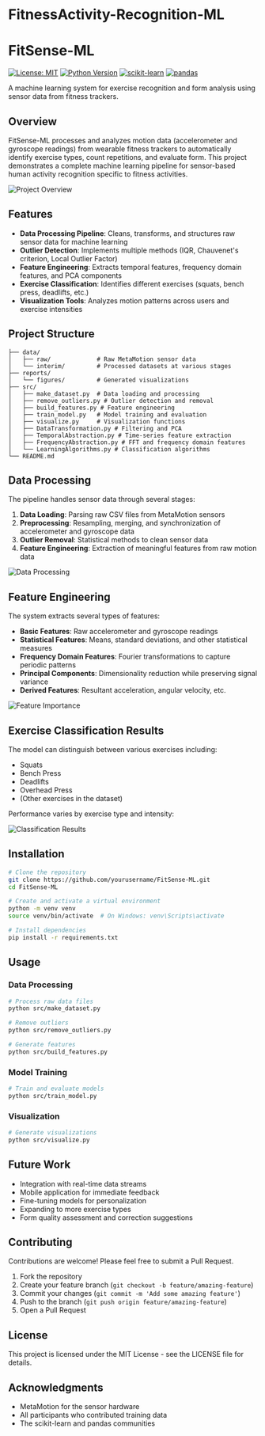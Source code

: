 # FitnessActivity-Recognition-ML
# FitSense-ML

[![License: MIT](https://img.shields.io/badge/License-MIT-yellow.svg)](https://opensource.org/licenses/MIT)
[![Python Version](https://img.shields.io/badge/python-3.7%2B-blue.svg)](https://www.python.org/downloads/)
[![scikit-learn](https://img.shields.io/badge/scikit--learn-0.24.2-orange.svg)](https://scikit-learn.org/)
[![pandas](https://img.shields.io/badge/pandas-1.3.3-brightgreen.svg)](https://pandas.pydata.org/)

A machine learning system for exercise recognition and form analysis using sensor data from fitness trackers.

## Overview

FitSense-ML processes and analyzes motion data (accelerometer and gyroscope readings) from wearable fitness trackers to automatically identify exercise types, count repetitions, and evaluate form. This project demonstrates a complete machine learning pipeline for sensor-based human activity recognition specific to fitness activities.

![Project Overview](reports/figures/exercises.jpg)

## Features

- **Data Processing Pipeline**: Cleans, transforms, and structures raw sensor data for machine learning
- **Outlier Detection**: Implements multiple methods (IQR, Chauvenet's criterion, Local Outlier Factor)
- **Feature Engineering**: Extracts temporal features, frequency domain features, and PCA components
- **Exercise Classification**: Identifies different exercises (squats, bench press, deadlifts, etc.)
- **Visualization Tools**: Analyzes motion patterns across users and exercise intensities

## Project Structure

```
├── data/
│   ├── raw/             # Raw MetaMotion sensor data
│   └── interim/         # Processed datasets at various stages
├── reports/
│   └── figures/         # Generated visualizations
├── src/
│   ├── make_dataset.py  # Data loading and processing
│   ├── remove_outliers.py # Outlier detection and removal
│   ├── build_features.py # Feature engineering
│   ├── train_model.py   # Model training and evaluation
│   ├── visualize.py     # Visualization functions
│   ├── DataTransformation.py # Filtering and PCA
│   ├── TemporalAbstraction.py # Time-series feature extraction
│   ├── FrequencyAbstraction.py # FFT and frequency domain features
│   └── LearningAlgorithms.py # Classification algorithms
└── README.md
```

## Data Processing

The pipeline handles sensor data through several stages:

1. **Data Loading**: Parsing raw CSV files from MetaMotion sensors
2. **Preprocessing**: Resampling, merging, and synchronization of accelerometer and gyroscope data
3. **Outlier Removal**: Statistical methods to clean sensor data
4. **Feature Engineering**: Extraction of meaningful features from raw motion data

![Data Processing](reports/figures/Data.png)

## Feature Engineering

The system extracts several types of features:

- **Basic Features**: Raw accelerometer and gyroscope readings
- **Statistical Features**: Means, standard deviations, and other statistical measures
- **Frequency Domain Features**: Fourier transformations to capture periodic patterns
- **Principal Components**: Dimensionality reduction while preserving signal variance
- **Derived Features**: Resultant acceleration, angular velocity, etc.

![Feature Importance](reports/figures/features.png)

## Exercise Classification Results

The model can distinguish between various exercises including:
- Squats
- Bench Press
- Deadlifts
- Overhead Press
- (Other exercises in the dataset)

Performance varies by exercise type and intensity:

![Classification Results](reports/figures/cm.png)

## Installation

```bash
# Clone the repository
git clone https://github.com/yourusername/FitSense-ML.git
cd FitSense-ML

# Create and activate a virtual environment
python -m venv venv
source venv/bin/activate  # On Windows: venv\Scripts\activate

# Install dependencies
pip install -r requirements.txt
```

## Usage

### Data Processing

```bash
# Process raw data files
python src/make_dataset.py

# Remove outliers
python src/remove_outliers.py

# Generate features
python src/build_features.py
```

### Model Training

```bash
# Train and evaluate models
python src/train_model.py
```

### Visualization

```bash
# Generate visualizations
python src/visualize.py
```

## Future Work

- Integration with real-time data streams
- Mobile application for immediate feedback
- Fine-tuning models for personalization
- Expanding to more exercise types
- Form quality assessment and correction suggestions

## Contributing

Contributions are welcome! Please feel free to submit a Pull Request.

1. Fork the repository
2. Create your feature branch (`git checkout -b feature/amazing-feature`)
3. Commit your changes (`git commit -m 'Add some amazing feature'`)
4. Push to the branch (`git push origin feature/amazing-feature`)
5. Open a Pull Request

## License

This project is licensed under the MIT License - see the LICENSE file for details.

## Acknowledgments

- MetaMotion for the sensor hardware
- All participants who contributed training data
- The scikit-learn and pandas communities
